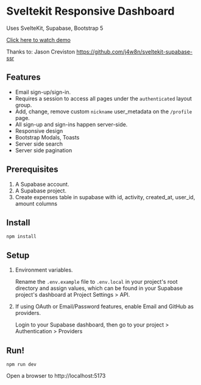 

# Sveltekit Responsive Dashboard

Uses SvelteKit, Supabase, Bootstrap 5

[Click here to watch demo](https://www.youtube.com/watch?v=KniBym_hbYk)

Thanks to:
Jason Creviston
https://github.com/j4w8n/sveltekit-supabase-ssr

## Features

- Email sign-up/sign-in.
- Requires a session to access all pages under the `authenticated` layout group.
- Add, change, remove custom `nickname` user_metadata on the `/profile` page.
- All sign-up and sign-ins happen server-side.
- Responsive design 
- Bootstrap Modals, Toasts
- Server side search
- Server side pagination

## Prerequisites

1. A Supabase account.
2. A Supabase project.
3. Create expenses table in supabase with id, activity, created_at, user_id, amount columns

## Install

```
npm install
```

## Setup

1. Environment variables.
    
    Rename the `.env.example` file to `.env.local` in your project's root directory and assign values, which can be found in your Supabase project's dashboard at Project Settings > API. 

2. If using OAuth or Email/Password features, enable Email and GitHub as providers.

    Login to your Supabase dashboard, then go to your project > Authentication > Providers

## Run!

```
npm run dev
```

Open a browser to http://localhost:5173
